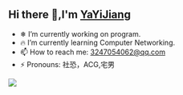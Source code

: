 ## Hi there 👋,I'm [YaYiJiang](https://yayijiang.github.io/)
- ❄ I’m currently working on program.
- 🔥 I’m currently learning Computer Networking.
- 📫 How to reach me: 3247054062@qq.com
- ⚡ Pronouns: 社恐，ACG,宅男
<!-- START_SECTION:blog -->

<!-- END_SECTION:blog -->

![](https://github-readme-stats.vercel.app/api?username=mayandev)

<!--
**YaYiJiang/YaYiJiang** is a ✨ _special_ ✨ repository because its `README.md` (this file) appears on your GitHub profile.

Here are some ideas to get you started:

- 🔭 I’m currently working on program.
- 🌱 I’m currently learning Computer Networking.
- 👯 I’m looking to collaborate on ...
- 🤔 I’m looking for help with ...
- 💬 Ask me about ...
- 📫 How to reach me: 3247054062@qq.com
- 😄 Pronouns: 社恐，ACG,宅男
- ⚡ Fun fact: ...
-->
